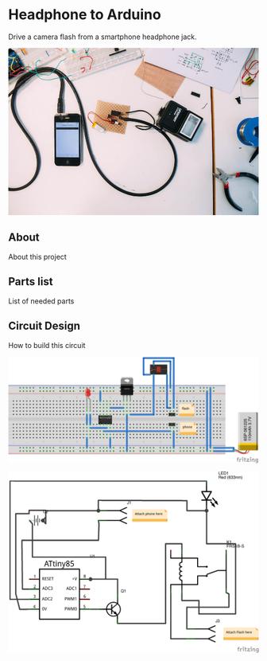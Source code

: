 # Headphone to Arduino

Drive a camera flash from a smartphone headphone jack.

![image](setup.jpg)


## About
About this project


## Parts list
List of needed parts


## Circuit Design
How to build this circuit

![image](circuit-breadboard.png)

![image](circuit.png)